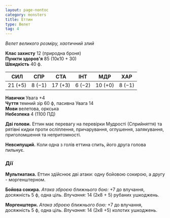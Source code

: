 ```yaml
---
layout: page-nontoc
category: monsters
title: Еттин
type: Велет
tag: 4
---
```


_Велет великого розміру, хаотичний злий_  

**Клас захисту** 12 (природна броня)    
**Пункти здоров'я** 85 (10к10 + 30)    
**Швидкість** 40 ф.  

| СИЛ     | СПР    | СТА     | ІНТ    | МДР     | ХАР    |
| ------- | ------ | ------- | ------ | ------- | ------ |
| 21 (+5) | 8 (−1) | 17 (+3) | 6 (−2) | 10 (+0) | 8 (−1) |

**Навички** Увага +4    
**Чуття** темний зір 60 ф, пасивна Увага 14    
**Мови** велетова, оркська    
**Небезпека** 4 (1100 ПД)  

**Дві голови.** Еттин має перевагу на перевірки Мудрості (Сприйняття) та рятівні кидки проти осліплення, причарування, оглушення, залякування, приголомшення та непритомності.    

**Невсипущий.** Коли одна з голів еттина спить, його друга голова пильнує.

### Дії
**Мультиатака.** Еттин здійснює дві атаки: одну бойовою сокирою, а другу - моргенштерном.    

**Бойова сокира.** _Атака зброєю ближнього бою:_ +7 до влучання, досяжність 5 ф, одна ціль. _Влучання:_ 14 (2к8 + 5) рубаних ушкоджень.    

**Моргенштерн.** _Атака зброєю ближнього бою:_ +7 до влучання, досяжність 5 ф, одна ціль. _Влучання:_ 14 (2к8 +5) колотих ушкоджень.
